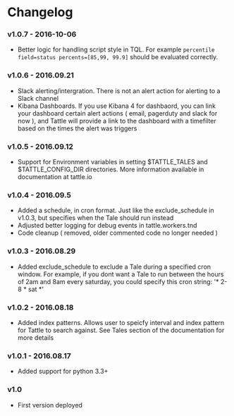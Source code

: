 # Changelog

### v1.0.7 - 2016-10-06
* Better logic for handling script style in TQL. For example `percentile field=status percents=[85,99, 99.9]` should be evaluated correctly.  

### v1.0.6 - 2016.09.21
* Slack alerting/intergration.  There is not an alert action for alerting to a Slack channel
* Kibana Dashboards.  If you use Kibana 4 for dashbaord, you can link your dashboard certain alert actions ( email, pagerduty and slack for now ), and Tattle will provide a link to the dashboard with a timefilter based on the times the alert was triggers

### v1.0.5 - 2016.09.12
* Support for Environment variables in setting $TATTLE_TALES and $TATTLE_CONFIG_DIR directories. More information available in documentation at tattle.io

### v1.0.4 - 2016.09.5
* Added a schedule, in cron format.  Just like the exclude_schedule in v1.0.3, but specifies when the Tale should run instead
* Adjusted better logging for debug events in tattle.workers.tnd
* Code cleanup ( removed, older commented code no longer needed ) 

### v1.0.3 - 2016.08.29
* Added exclude_schedule to exclude a Tale during a specified cron window.  For example, if you dont want a Tale to run between the hours of 2am and 8am every saturday, you could specify this cron string:  '* 2-8 * sat *'

### v1.0.2 - 2016.08.18
* Added index patterns.  Allows user to speicfy interval and index pattern for Tattle to search against.  See Tales section of the documentation for more details

### v1.0.1 - 2016.08.17
* Added support for python 3.3+

### v1.0 
* First version deployed

